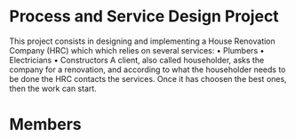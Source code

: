# Process and Service Design Project
This project consists in designing and implementing a House Renovation Company (HRC) which which relies on several services:
• Plumbers
• Electricians
• Constructors
A client, also called householder, asks the company for a renovation, and according to what the householder needs to be done the HRC contacts the services. Once it has choosen the best ones, then the work can start.
# Members
